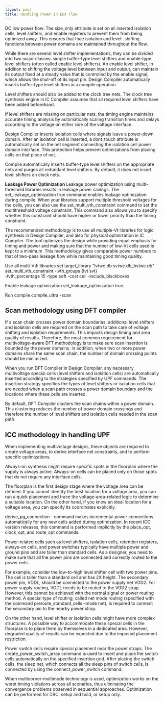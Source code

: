 ```yaml
---
layout: post
title: Handling Power in EDA Flow
---
```

DC low power flow: The size_only attribute is set on all inserted isolation cells, level shifters, and enable registers to prevent them from being optimized away. This ensures that thae isolation and level -shifting functions between power domains are maintained throughout the flow.

While there are several level shifter implementations, they can be divided into two major classes: simple buffer-type level shifters and enable-type level shifters (often called enable level shifters). An enable level shifter, in addition to shifting the voltage level between input and output, can maintain its output fixed at a steady value that is controlled by the enable signal, which allows the shut-off of its input pin. Design Compiler automatically inserts buffer-type level shifters in a compile operation

Level shifters should also be added to the clock tree nets. The clock tree synthesis engine
in IC Compiler assumes that all required level shifters have been added beforehand.

If level shifters are missing on particular nets, the timing engine maintains accurate timing
analysis by automatically scaling transition times and delays according to the voltage on
either side of the voltage interface.

Design Compiler inserts isolation cells where signals leave a power-down domain. After an isolation cell is inserted, a dont_touch attribute is automatically set on the net segment connecting the isolation cell power domain interface. This protection helps prevent optimizations from placing cells on that piece of net.

Compile automatically inserts buffer-type level shifters on the appropriate nets and purges
all redundant level shifters. By default, it does not insert level shifters on clock nets.

**Leakage Power Optimization**
Leakage power optimization using multi-threshold libraries results in leakage power savings.
The set_leakage_optimization true command enables leakage optimization during compile. When your libraries support multiple threshold voltages for the cells, you can also use the set_multi_vth_constraint command to set the multithreshold voltage constraint. This command also allows you to specify whether this constraint should have higher or lower priority than the timing constraint.

The recommended methodology is to use all multiple-Vt libraries for logic synthesis in Design Compiler, and also for physical optimization in IC Compiler. The tool optimizes the design while providing equal emphasis for timing and power and making sure that the number of low-Vt cells used is kept to a minimum. This methodology gives comparable power numbers to that of two-pass leakage flow while maintaining good timing quality.

Use all multi-Vth libraries
set target_library "lvtwc.db svtwc.db_hvtwc.db"
set_multi_vth_constraint -lvth_groups {lvt svt} \
 -lvth_percentage 15 -type soft -cost cell -include_blackboxes

Enable leakage optimization
set_leakage_optimization true

Run compile
compile_ultra -scan

## Scan methodology using DFT compiler
If a scan chain crosses power domain boundaries, additional level shifters and isolation cells
are required on the scan path to take care of voltage shifting and isolation requirements. This impacts design timing and area quality of results. Therefore, the most common requirement for multivoltage-aware DFT methodology is to make sure scan insertion is bounded by the power domains. In addition, when two or more power domains share the same scan chain, the number of domain crossing points should be minimized.

When you run DFT Compiler in Design Compiler, any necessary multivoltage special cells (level shifters and isolation cells) are automatically inserted according to the strategies specified by UPF commands. The insertion strategy specifies the types of level shifters or isolation cells that are needed when a scan path crosses a power domain boundary and the locations where these cells are inserted.

By default, DFT Compiler clusters the scan chains within a power domain. This clustering
reduces the number of power domain crossings and therefore the number of level shifters
and isolation cells needed in the scan path.


## ICC methodology in handling UPF
When implementing multivoltage designs, these objects are required to create voltage areas, to derive interface net constraints, and to perform specific optimizations.

Always-on synthesis might require specific spots in the floorplan where the supply is always
active. Always-on cells can be placed only on those spots that do not require any interface
cells.

The floorplan is the first design stage where the voltage area can be defined. If you cannot
identify the best location for a voltage area, you can run a quick placement and trace the voltage-area-related logic to determine a suitable location. On the other hand, if you know an ideal location for a voltage area, you can specify its coordinates explicitly.

derive_pg_connection - command makes incremental power connections automatically for any new cells added during optimization. In recent ICC version releases, this command is performed implicitly by the place_opt, clock_opt, and route_opt commands.

Power-related cells such as level shifters, isolation cells, retention registers, always-on cells, and power switches typically have multiple power and ground pins and are taller than
standard cells. As a designer, you need to make sure that all the power pins are connected
and correctly routed to the power nets.

For example, consider the low-to-high level shifter cell with two power pins. The cell is taller than a standard cell and has 2X height. The secondary power pin, VDDL, should be connected to the power supply net VDD2. For power supply routing, VDDL needs to be routed to the VDD2 strap. However, this cannot be achieved with the normal signal or power routing method. A special type of routing, called net mode routing (specified with the command preroute_standard_cells –mode net), is required to connect the secondary pin to the nearby power strap.


On the other hand, level shifter or isolation cells might have more complex structures. A
possible way to accommodate these special cells in the floorplan is to place them by
themselves in a dedicated area. However, degraded quality of results can be expected due
to the imposed placement restriction.


Power switch cells require special placement near the power straps. The create_power_switch_array command is used to insert and place the switch cells automatically on the specified insertion grid. After placing the switch cells, the sleep net, which connects all the sleep pins of switch cells, is connected by using the connect_power_switch command.

When multicorner-multimode technology is used, optimization works on the worst timing violations across all scenarios, thus eliminating the convergence problems observed in sequential approaches. Optimization can be performed for DRC, setup and hold, or setup only.
